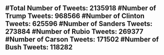 #Total Number of Tweets: 2135918 
#Number of Trump Tweets: 968566
#Number of Clinton Tweets: 625596
#Number of Sanders Tweets: 273884
#Number of Rubio Tweets: 269377
#Number of Carson Tweets: 171502
#Number of Bush Tweets: 118282
---
